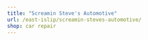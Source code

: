 ```yaml
---
title: "Screamin Steve's Automotive"
url: /east-islip/screamin-steves-automotive/
shop: car repair
---
```

